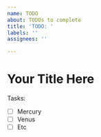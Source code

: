 ```yaml
---
name: TODO
about: TODOs to complete
title: 'TODO: '
labels: ''
assignees: ''

---
```


# Your Title Here

Tasks: 
- [ ] Mercury
- [ ] Venus
- [ ] Etc
